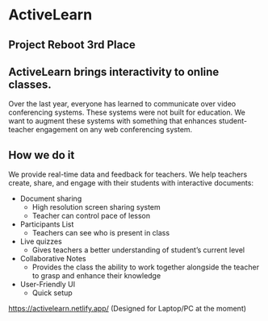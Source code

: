 # ActiveLearn

## Project Reboot 3rd Place
## ActiveLearn brings interactivity to online classes.
Over the last year, everyone has learned to communicate over video conferencing systems. These systems were not built for education.
We want to augment these systems with something that enhances student-teacher engagement on any web conferencing system.

## How we do it
We provide real-time data and feedback for teachers.
We help teachers create, share, and engage with their students with interactive documents:
* Document sharing
  * High resolution screen sharing system
  * Teacher can control pace of lesson
* Participants List
  * Teachers can see who is present in class
* Live quizzes
  * Gives teachers a better understanding of student’s current level
* Collaborative Notes
  * Provides the class the ability to work together alongside the teacher to grasp and enhance their knowledge
* User-Friendly UI
  * Quick setup




https://activelearn.netlify.app/ (Designed for Laptop/PC at the moment)

